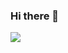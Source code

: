 ### Hi there 👋

![](https://leetcard.jacoblin.cool/pepperonii?theme=transparent&font=Rubik&ext=heatmap&border=0&radius=16&height=75&width=500)
<!--
- 🔭 I’m currently working on ...
- 🌱 I’m currently learning ...
- 👯 I’m looking to collaborate on ...
- 🤔 I’m looking for help with ...
- 💬 Ask me about ...
- 📫 How to reach me: ...
- 😄 Pronouns: ...
- ⚡ Fun fact: ...
-->
